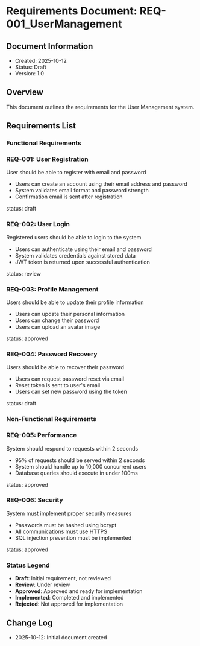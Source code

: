 # Requirements Document: REQ-001_UserManagement

## Document Information
- Created: 2025-10-12
- Status: Draft
- Version: 1.0

## Overview
This document outlines the requirements for the User Management system.

## Requirements List

### Functional Requirements

### REQ-001: User Registration
User should be able to register with email and password
- Users can create an account using their email address and password
- System validates email format and password strength
- Confirmation email is sent after registration

status: draft

### REQ-002: User Login
Registered users should be able to login to the system
- Users can authenticate using their email and password
- System validates credentials against stored data
- JWT token is returned upon successful authentication

status: review

### REQ-003: Profile Management
Users should be able to update their profile information
- Users can update their personal information
- Users can change their password
- Users can upload an avatar image

status: approved

### REQ-004: Password Recovery
Users should be able to recover their password
- Users can request password reset via email
- Reset token is sent to user's email
- Users can set new password using the token

status: draft

### Non-Functional Requirements

### REQ-005: Performance
System should respond to requests within 2 seconds
- 95% of requests should be served within 2 seconds
- System should handle up to 10,000 concurrent users
- Database queries should execute in under 100ms

status: approved

### REQ-006: Security
System must implement proper security measures
- Passwords must be hashed using bcrypt
- All communications must use HTTPS
- SQL injection prevention must be implemented

status: approved

### Status Legend
- **Draft**: Initial requirement, not reviewed
- **Review**: Under review
- **Approved**: Approved and ready for implementation
- **Implemented**: Completed and implemented
- **Rejected**: Not approved for implementation

## Change Log
- 2025-10-12: Initial document created